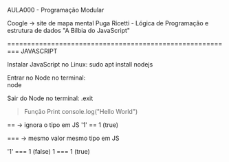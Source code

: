 AULA000 - Programação Modular

Coogle -> site de mapa mental
Puga Ricetti - Lógica de Programação e estrutura de dados
"A Bílbia do JavaScript"

=========================================================
JAVASCRIPT

Instalar JavaScript no Linux:
sudo apt install nodejs

Entrar no Node no terminal:                                                                             
node

Sair do Node no terminal:
.exit


>Função Print
console.log("Hello World")


== -> ignora o tipo em JS
'1' == 1 (true)

=== -> mesmo valor mesmo tipo em JS

'1' === 1 (false)
1 === 1 (true)

